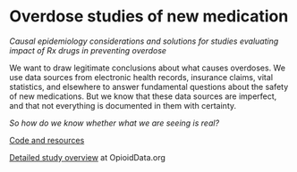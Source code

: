# Overdose studies of new medication
*Causal epidemiology considerations and solutions for studies evaluating impact of Rx drugs in preventing overdose*

We want to draw legitimate conclusions about what causes overdoses. We use data sources from electronic health records, insurance claims, vital statistics, and elsewhere to answer fundamental questions about the safety of new medications. But we know that these data sources are imperfect, and that not everything is documented in them with certainty.

*So how do we know whether what we are seeing is real?*

[Code and resources](https://opioiddatalab.github.io/overdose/index.html)

[Detailed study overview](https://www.opioiddata.org/studies/counfounding-opioid-safety-studies/) at OpioidData.org
